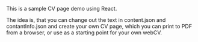 This is a sample CV page demo using React.

The idea is, that you can change out the text in content.json and contantInfo.json and create your own CV page, which you can print to PDF from a browser, or use as a starting point for your own webCV.
